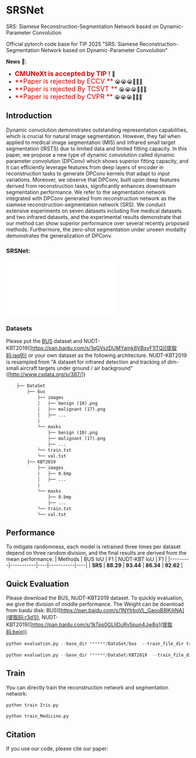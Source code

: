 # SRSNet
SRS: Siamese Reconstruction-Segmentation Network based on Dynamic-Parameter Convolution

Official pytorch code base for TIP 2025 "SRS: Siamese Reconstruction-Segmentation Network based on Dynamic-Parameter Convolution"

**News** 🥰:
- <font color="#dd0000" size="4">**CMUNeXt is accepted by TIP !**</font> 🎉
- <font color="#dd0000" size="4">**Paper is rejected by ECCV **</font> 😭😭😭🥹🥹🥹
- <font color="#dd0000" size="4">**Paper is rejected By TCSVT **</font> 😭😭😭🥹🥹🥹
- <font color="#dd0000" size="4">**Paper is rejected by CVPR **</font> 😭😭😭🥹🥹🥹


## Introduction
Dynamic convolution demonstrates outstanding representation capabilities, which is crucial for natural image segmentation. However, they fail when applied to medical image segmentation (MIS) and infrared small target segmentation (IRSTS) due to limited data and limited fitting capacity. In this paper, we propose a new type of dynamic convolution called dynamic parameter convolution (DPConv) which shows superior fitting capacity, and it can efficiently leverage features from deep layers of encoder in reconstruction tasks to generate DPConv kernels that adapt to input variations.
Moreover, we observe that DPConv, built upon deep features derived from reconstruction tasks, significantly enhances downstream segmentation performance. 
We refer to the segmentation network integrated with DPConv generated from reconstruction network as the siamese reconstruction-segmentation network (SRS). We conduct extensive experiments on seven datasets including five medical datasets and two infrared datasets, and the experimental results demonstrate that our method can show superior performance over several recently proposed methods. Furthermore, the zero-shot segmentation under unseen modality demonstrates the generalization of DPConv.

### SRSNet:
![framework](SRS/imgs/structure.pdf)


### Datasets
Please put the [BUS]([https://www.kaggle.com/aryashah2k/breast-ultrasound-images-dataset](http://cvprip.cs.usu.edu/busbench/)) dataset and NUDT-KBT2019([https://pan.baidu.com/s/1qGVszDUMYamk8VBsyF1lTQ](提取码:jaq9)) or your own dataset as the following architecture. 
NUDT-KBT2019 is resampled from "A dataset for infrared detection and tracking of dim-small aircraft targets under ground / air background"([http://www.csdata.org/p/387/])
```
    ├── DataSet
        ├── bus
            ├── images
            |   ├── benign (10).png
            │   ├── malignant (17).png
            │   ├── ...
            |
            └── masks
                ├── benign (10).png
                ├── malignant (17).png
                ├── ...
            └── train.txt
            └── val.txt
        ├── KBT2019
            ├── images
            |   ├── 0.bmp
            │   ├── ...
            |
            └── masks
                ├── 0.bmp
                ├── ...
            └── train.txt
            └── val.txt
```
## Performance
To mitigate randomness, each model is retrained three times per dataset depend on three random division, and the final results are derived from the mean performance.
| Methods | BUS IoU | F1 | NUDT-KBT IoU | F1 |
|---------|-----------|----|-----------|----|
| **SRS** | **88.29** | **93.44** | **86.34** | **92.62** |

## Quick Evaluation
Please download the BUS, NUDT-KBT2019 dataset. To quickly evaluation, we give the division of middle performance.
The Weight can be download from baidu disk: BUS([https://pan.baidu.com/s/1NYlrboVL_GaouB8lKiljNA](提取码:r3d1)), NUDT-KBT2019([https://pan.baidu.com/s/1kTps0GLIiDuRv5pun4Jw8g](提取码:beip))
```python
python evaluation.py --base_dir ******/DataSet/bus  --train_file_dir train.txt --val_file_dir val.txt --batch_size 1 --Dataset BUS
```
```python
python evaluation.py --base_dir ******/DataSet/KBT2019  --train_file_dir train.txt --val_file_dir val.txt --batch_size 1 --Dataset KBT2019
```
## Train
You can directly train the reconstruction network and segmentation network:
```python
python train Iris.py
```
```python
python train_Medicine.py
```
## Citation

If you use our code, please cite our paper:


